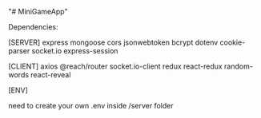 "# MiniGameApp" 

Dependencies:

[SERVER]
express mongoose cors jsonwebtoken bcrypt dotenv cookie-parser socket.io express-session

[CLIENT]
axios @reach/router socket.io-client redux react-redux
random-words react-reveal


[ENV]

need to create your own .env inside /server folder
